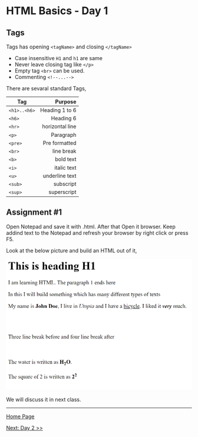 
# HTML Basics - Day 1

## Tags

Tags has opening `<tagName>` and closing `</tagName>`

- Case insensitive `H1` and `h1` are same
- Never leave closing tag like `</p>`
- Empty tag `<br>` can be used.
- Commenting `<!--...-->`

There are sevaral standard Tags,

| Tag |   Purpose |
|----|----------:|
| `<h1>..<h6>` | Heading 1 to 6 |
| `<h6>` | Heading 6 |
| `<hr>` | horizontal line |
| `<p>` | Paragraph |
| `<pre>` | Pre formatted |
| `<br>` | line break|
| `<b>` | bold text |
| `<i>` | italic text |
| `<u>` | underline text |
| `<sub>` | subscript |
| `<sup>` | superscript |

## Assignment #1

Open Notepad and save it with .html. After that Open it browser. Keep addind text to the Notepad and refresh your browser by right click or press F5.

Look at the below picture and build an HTML out of it,

![Assignment #1](assignments/assignment01.png)

We will discuss it in next class.

---

[Home Page](../README.md)

[Next: Day 2 >>](02-html-day-02.md)
